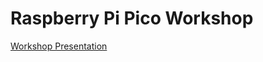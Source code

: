 # Raspberry Pi Pico Workshop


[Workshop Presentation](https://docs.google.com/presentation/d/10UlFPzljGfi0L2pcKjVzTPjJ5C-snwKU/edit?usp=sharing&ouid=106952776417038251910&rtpof=true&sd=true)